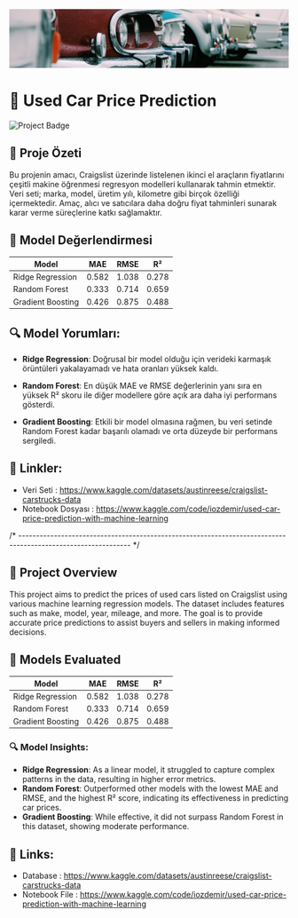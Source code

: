 <div align="center"><img src="dataset-cover.jpg"></div>

# 🚗 Used Car Price Prediction

![Project Badge](https://img.shields.io/badge/Project-Used%20Car%20Price%20Prediction-blue?style=flat-square)



## 📌 Proje Özeti

Bu projenin amacı, Craigslist üzerinde listelenen ikinci el araçların fiyatlarını çeşitli makine öğrenmesi regresyon modelleri kullanarak tahmin etmektir. Veri seti; marka, model, üretim yılı, kilometre gibi birçok özelliği içermektedir. Amaç, alıcı ve satıcılara daha doğru fiyat tahminleri sunarak karar verme süreçlerine katkı sağlamaktır.

## 🧠 Model Değerlendirmesi

| Model               | MAE    | RMSE   | R²     |
|---------------------|--------|--------|--------|
| Ridge Regression    | 0.582  | 1.038  | 0.278  |
| Random Forest       | 0.333  | 0.714  | 0.659  |
| Gradient Boosting   | 0.426  | 0.875  | 0.488  |


## 🔍 Model Yorumları:
- **Ridge Regression**: Doğrusal bir model olduğu için verideki karmaşık örüntüleri yakalayamadı ve hata oranları yüksek kaldı.

- **Random Forest**: En düşük MAE ve RMSE değerlerinin yanı sıra en yüksek R² skoru ile diğer modellere göre açık ara daha iyi performans gösterdi.

- **Gradient Boosting**: Etkili bir model olmasına rağmen, bu veri setinde Random Forest kadar başarılı olamadı ve orta düzeyde bir performans sergiledi.

## 📌 Linkler:

- Veri Seti : https://www.kaggle.com/datasets/austinreese/craigslist-carstrucks-data
- Notebook Dosyası : https://www.kaggle.com/code/iozdemir/used-car-price-prediction-with-machine-learning


/* ------------------------------------------------------------------------------------------------------------- */


## 📌 Project Overview

This project aims to predict the prices of used cars listed on Craigslist using various machine learning regression models. The dataset includes features such as make, model, year, mileage, and more. The goal is to provide accurate price predictions to assist buyers and sellers in making informed decisions.

## 🧠 Models Evaluated

| Model               | MAE    | RMSE   | R²     |
|---------------------|--------|--------|--------|
| Ridge Regression    | 0.582  | 1.038  | 0.278  |
| Random Forest       | 0.333  | 0.714  | 0.659  |
| Gradient Boosting   | 0.426  | 0.875  | 0.488  |

### 🔍 Model Insights:

- **Ridge Regression**: As a linear model, it struggled to capture complex patterns in the data, resulting in higher error metrics.
- **Random Forest**: Outperformed other models with the lowest MAE and RMSE, and the highest R² score, indicating its effectiveness in predicting car prices.
- **Gradient Boosting**: While effective, it did not surpass Random Forest in this dataset, showing moderate performance.

## 📌 Links:

- Database : https://www.kaggle.com/datasets/austinreese/craigslist-carstrucks-data
- Notebook File : https://www.kaggle.com/code/iozdemir/used-car-price-prediction-with-machine-learning


